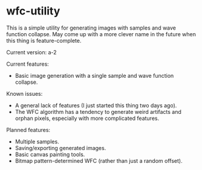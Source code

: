 # wfc-utility
This is a simple utility for generating images with samples and wave function collapse.
May come up with a more clever name in the future when this thing is feature-complete.

Current version: a-2

Current features:

- Basic image generation with a single sample and wave function collapse.

Known issues:

- A general lack of features (I just started this thing two days ago).
- The WFC algorithm has a tendency to generate weird artifacts and orphan pixels, especially with more complicated features.

Planned features:

- Multiple samples.
- Saving/exporting generated images.
- Basic canvas painting tools.
- Bitmap pattern-determined WFC (rather than just a random offset).
